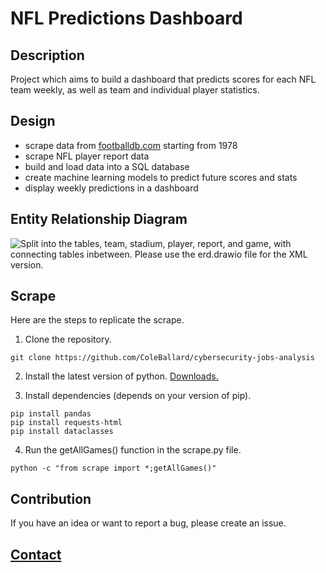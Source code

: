 # NFL Predictions Dashboard

## Description
 
Project which aims to build a dashboard that predicts scores for each NFL team weekly, as well as team and individual player statistics.

## Design

- scrape data from [footballdb.com](https://www.footballdb.com/) starting from 1978
- scrape NFL player report data
- build and load data into a SQL database
- create machine learning models to predict future scores and stats
- display weekly predictions in a dashboard

## Entity Relationship Diagram

![Split into the tables, team, stadium, player, report, and game, with connecting tables inbetween. Please use the erd.drawio file for the XML version.](https://raw.githubusercontent.com/ColeBallard/nfl-predictions-dashboard/main/res/erd.drawio.png)

## Scrape

Here are the steps to replicate the scrape.

1. Clone the repository.

```shell
git clone https://github.com/ColeBallard/cybersecurity-jobs-analysis
```

2. Install the latest version of python. [Downloads.](https://www.python.org/downloads/)

3. Install dependencies (depends on your version of pip).

```shell
pip install pandas
pip install requests-html
pip install dataclasses
```

4. Run the getAllGames() function in the scrape.py file.

```shell
python -c "from scrape import *;getAllGames()"
```

## Contribution

If you have an idea or want to report a bug, please create an issue.

## **[Contact](https://coleb.io/contact)**
